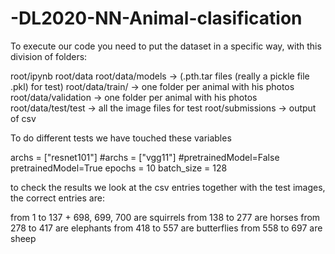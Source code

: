 # -DL2020-NN-Animal-clasification

To execute our code you need to put the dataset in a specific way,
with this division of folders:

root/ipynb
root/data
root/data/models → (.pth.tar files  (really a pickle file .pkl) for test)
root/data/train/ → one folder per animal with his photos
root/data/validation → one folder per animal with his photos
root/data/test/test → all the image files for test
root/submissions → output of csv

To do different tests we have touched these variables

archs = ["resnet101"]
#archs = ["vgg11"]
#pretrainedModel=False
pretrainedModel=True
epochs = 10
batch_size = 128

to check the results we look at the csv entries together with the test images,
the correct entries are:

from 1 to 137 + 698, 699, 700 are squirrels
from 138 to 277 are horses
from 278 to 417 are elephants
from 418 to 557 are butterflies
from 558 to 697 are sheep
